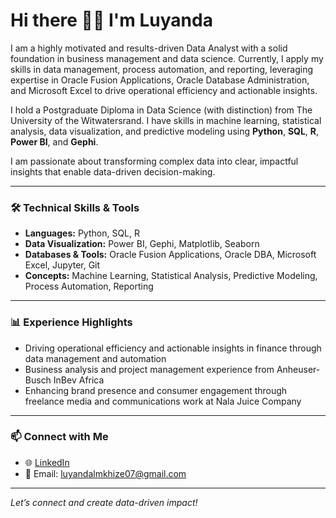 # Hi there 👋🏽 I'm Luyanda

I am a highly motivated and results-driven Data Analyst with a solid foundation in business management and data science. 
Currently, I apply my skills in data management, process automation, and reporting, leveraging expertise in Oracle Fusion Applications, Oracle Database Administration, and Microsoft Excel to drive operational efficiency and actionable insights.

I hold a Postgraduate Diploma in Data Science (with distinction) from The University of the Witwatersrand. I have skills in machine learning, statistical analysis, data visualization, and predictive modeling using **Python**, **SQL**, **R**, **Power BI**, and **Gephi**.

I am passionate about transforming complex data into clear, impactful insights that enable data-driven decision-making.

---

### 🛠️ Technical Skills & Tools
- **Languages:** Python, SQL, R  
- **Data Visualization:** Power BI, Gephi, Matplotlib, Seaborn  
- **Databases & Tools:** Oracle Fusion Applications, Oracle DBA, Microsoft Excel, Jupyter, Git  
- **Concepts:** Machine Learning, Statistical Analysis, Predictive Modeling, Process Automation, Reporting

---

### 📊 Experience Highlights
- Driving operational efficiency and actionable insights in finance through data management and automation  
- Business analysis and project management experience from Anheuser-Busch InBev Africa  
- Enhancing brand presence and consumer engagement through freelance media and communications work at Nala Juice Company

---

### 📫 Connect with Me
- 🌐 [LinkedIn](https://www.linkedin.com/in/luyanda-mkhize-596409163)  
- 📧 Email: luyandalmkhize07@gmail.com

---

*Let’s connect and create data-driven impact!*

